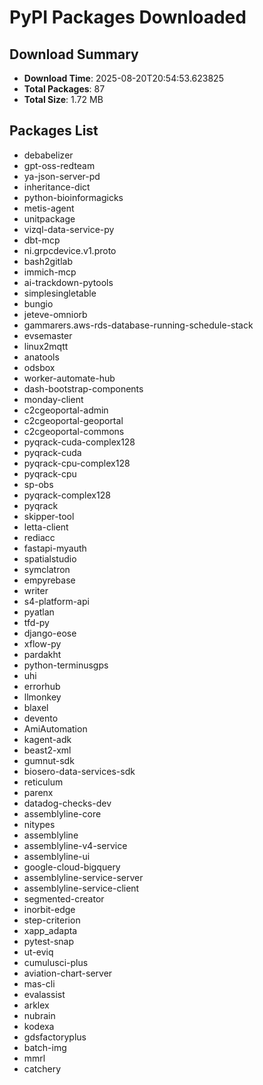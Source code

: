 # PyPI Packages Downloaded

## Download Summary
- **Download Time**: 2025-08-20T20:54:53.623825
- **Total Packages**: 87
- **Total Size**: 1.72 MB

## Packages List
- debabelizer
- gpt-oss-redteam
- ya-json-server-pd
- inheritance-dict
- python-bioinformagicks
- metis-agent
- unitpackage
- vizql-data-service-py
- dbt-mcp
- ni.grpcdevice.v1.proto
- bash2gitlab
- immich-mcp
- ai-trackdown-pytools
- simplesingletable
- bungio
- jeteve-omniorb
- gammarers.aws-rds-database-running-schedule-stack
- evsemaster
- linux2mqtt
- anatools
- odsbox
- worker-automate-hub
- dash-bootstrap-components
- monday-client
- c2cgeoportal-admin
- c2cgeoportal-geoportal
- c2cgeoportal-commons
- pyqrack-cuda-complex128
- pyqrack-cuda
- pyqrack-cpu-complex128
- pyqrack-cpu
- sp-obs
- pyqrack-complex128
- pyqrack
- skipper-tool
- letta-client
- rediacc
- fastapi-myauth
- spatialstudio
- symclatron
- empyrebase
- writer
- s4-platform-api
- pyatlan
- tfd-py
- django-eose
- xflow-py
- pardakht
- python-terminusgps
- uhi
- errorhub
- llmonkey
- blaxel
- devento
- AmiAutomation
- kagent-adk
- beast2-xml
- gumnut-sdk
- biosero-data-services-sdk
- reticulum
- parenx
- datadog-checks-dev
- assemblyline-core
- nitypes
- assemblyline
- assemblyline-v4-service
- assemblyline-ui
- google-cloud-bigquery
- assemblyline-service-server
- assemblyline-service-client
- segmented-creator
- inorbit-edge
- step-criterion
- xapp_adapta
- pytest-snap
- ut-eviq
- cumulusci-plus
- aviation-chart-server
- mas-cli
- evalassist
- arklex
- nubrain
- kodexa
- gdsfactoryplus
- batch-img
- mmrl
- catchery
